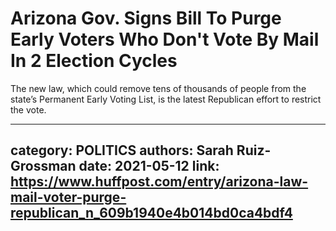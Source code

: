 # Arizona Gov. Signs Bill To Purge Early Voters Who Don't Vote By Mail In 2 Election Cycles

The new law, which could remove tens of thousands of people from the state’s Permanent Early Voting List, is the latest Republican effort to restrict the vote.

---
category: POLITICS
authors: Sarah Ruiz-Grossman
date: 2021-05-12
link: https://www.huffpost.com/entry/arizona-law-mail-voter-purge-republican_n_609b1940e4b014bd0ca4bdf4
---
